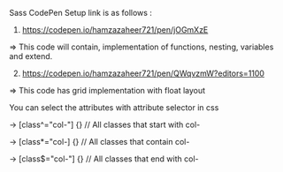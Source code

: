 Sass CodePen Setup link is as follows :

1. https://codepen.io/hamzazaheer721/pen/jOGmXzE

=> This code will contain, implementation of functions, nesting, variables and extend.

2. https://codepen.io/hamzazaheer721/pen/QWqvzmW?editors=1100

=> This code has grid implementation with float layout

You can select the attributes with attribute selector in css

-> [class^="col-"] {} // All classes that start with col-

-> [class*="col-] {} // All classes that contain col-

-> [class$="col-"] {} // All classes that end with col-
